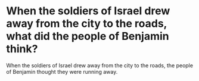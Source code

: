 # When the soldiers of Israel drew away from the city to the roads, what did the people of Benjamin think?

When the soldiers of Israel drew away from the city to the roads, the people of Benjamin thought they were running away.
